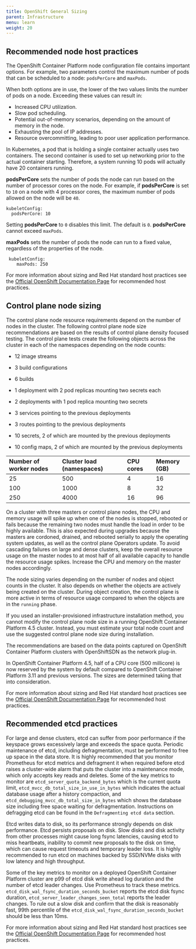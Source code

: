 ```yaml
---
title: OpenShift General Sizing
parent: Infrastructure
menu: learn
weight: 20
---
```


## Recommended node host practices

The OpenShift Container Platform node configuration file contains important options. For example, two parameters control the maximum number of pods that can be scheduled to a node:  `podsPerCore`  and  `maxPods`.

When both options are in use, the lower of the two values limits the number of pods on a node. Exceeding these values can result in:

-   Increased CPU utilization.
-   Slow pod scheduling.
-   Potential out-of-memory scenarios, depending on the amount of memory in the node.
-   Exhausting the pool of IP addresses.
-   Resource overcommitting, leading to poor user application performance.

In Kubernetes, a pod that is holding a single container actually uses two containers. The second container is used to set up networking prior to the actual container starting. Therefore, a system running 10 pods will actually have 20 containers running.

**podsPerCore** sets the number of pods the node can run based on the number of processor cores on the node. For example, if  **podsPerCore**  is set to  `10`  on a node with 4 processor cores, the maximum number of pods allowed on the node will be  `40`.

```
kubeletConfig:
  podsPerCore: 10
```

Setting  **podsPerCore**  to  `0`  disables this limit. The default is  `0`.  **podsPerCore**  cannot exceed  `maxPods`.

**maxPods**  sets the number of pods the node can run to a fixed value, regardless of the properties of the node.

```
 kubeletConfig:
    maxPods: 250
```

For more information about sizing and Red Hat standard host practices see the [Official OpenShift Documentation Page](https://docs.openshift.com/container-platform/4.8/scalability_and_performance/recommended-host-practices.html) for recommended host practices.

## Control plane node sizing

The control plane node resource requirements depend on the number of nodes in the cluster. The following control plane node size recommendations are based on the results of control plane density focused testing. The control plane tests create the following objects across the cluster in each of the namespaces depending on the node counts:

-   12 image streams

-   3 build configurations

-   6 builds

-   1 deployment with 2 pod replicas mounting two secrets each

-   2 deployments with 1 pod replica mounting two secrets

-   3 services pointing to the previous deployments

-   3 routes pointing to the previous deployments

-   10 secrets, 2 of which are mounted by the previous deployments

-   10 config maps, 2 of which are mounted by the previous deployments


| Number of worker nodes |  Cluster load (namespaces) |  CPU cores |  Memory (GB)
| :-------- | :---------- | :------------ | :------------- |
| 25  | 500  | 4  | 16
| 100 | 1000 | 8  | 32
| 250 | 4000 | 16 | 96

On a cluster with three masters or control plane nodes, the CPU and memory usage will spike up when one of the nodes is stopped, rebooted or fails because the remaining two nodes must handle the load in order to be highly available. This is also expected during upgrades because the masters are cordoned, drained, and rebooted serially to apply the operating system updates, as well as the control plane Operators update. To avoid cascading failures on large and dense clusters, keep the overall resource usage on the master nodes to at most half of all available capacity to handle the resource usage spikes. Increase the CPU and memory on the master nodes accordingly.

The node sizing varies depending on the number of nodes and object counts in the cluster. It also depends on whether the objects are actively being created on the cluster. During object creation, the control plane is more active in terms of resource usage compared to when the objects are in the  `running`  phase.

If you used an installer-provisioned infrastructure installation method, you cannot modify the control plane node size in a running OpenShift Container Platform 4.5 cluster. Instead, you must estimate your total node count and use the suggested control plane node size during installation.

The recommendations are based on the data points captured on OpenShift Container Platform clusters with OpenShiftSDN as the network plug-in.

In OpenShift Container Platform 4.5, half of a CPU core (500 millicore) is now reserved by the system by default compared to OpenShift Container Platform 3.11 and previous versions. The sizes are determined taking that into consideration.

For more information about sizing and Red Hat standard host practices see the [Official OpenShift Documentation Page](https://docs.openshift.com/container-platform/4.8/scalability_and_performance/recommended-host-practices.html) for recommended host practices.

## Recommended etcd practices

For large and dense clusters, etcd can suffer from poor performance if the keyspace grows excessively large and exceeds the space quota. Periodic maintenance of etcd, including defragmentation, must be performed to free up space in the data store. It is highly recommended that you monitor Prometheus for etcd metrics and defragment it when required before etcd raises a cluster-wide alarm that puts the cluster into a maintenance mode, which only accepts key reads and deletes. Some of the key metrics to monitor are  `etcd_server_quota_backend_bytes`  which is the current quota limit,  `etcd_mvcc_db_total_size_in_use_in_bytes`  which indicates the actual database usage after a history compaction, and  `etcd_debugging_mvcc_db_total_size_in_bytes`  which shows the database size including free space waiting for defragmentation. Instructions on defragging etcd can be found in the  `Defragmenting etcd data`  section.

Etcd writes data to disk, so its performance strongly depends on disk performance. Etcd persists proposals on disk. Slow disks and disk activity from other processes might cause long fsync latencies, causing etcd to miss heartbeats, inability to commit new proposals to the disk on time, which can cause request timeouts and temporary leader loss. It is highly recommended to run etcd on machines backed by SSD/NVMe disks with low latency and high throughput.

Some of the key metrics to monitor on a deployed OpenShift Container Platform cluster are p99 of etcd disk write ahead log duration and the number of etcd leader changes. Use Prometheus to track these metrics.  `etcd_disk_wal_fsync_duration_seconds_bucket`  reports the etcd disk fsync duration,  `etcd_server_leader_changes_seen_total`  reports the leader changes. To rule out a slow disk and confirm that the disk is reasonably fast, 99th percentile of the  `etcd_disk_wal_fsync_duration_seconds_bucket`  should be less than 10ms.

For more information about sizing and Red Hat standard host practices see the [Official OpenShift Documentation Page](https://docs.openshift.com/container-platform/4.8/scalability_and_performance/recommended-host-practices.html) for recommended host practices.
